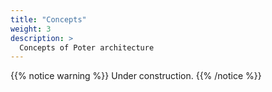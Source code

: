 ```yaml
---
title: "Concepts"
weight: 3
description: >
  Concepts of Poter architecture
---
```


{{% notice warning %}}
Under construction.
{{% /notice %}}